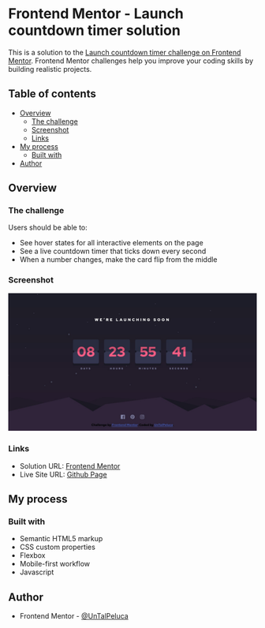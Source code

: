 # Frontend Mentor - Launch countdown timer solution

This is a solution to the [Launch countdown timer challenge on Frontend Mentor](https://www.frontendmentor.io/challenges/launch-countdown-timer-N0XkGfyz-). Frontend Mentor challenges help you improve your coding skills by building realistic projects. 

## Table of contents

- [Overview](#overview)
  - [The challenge](#the-challenge)
  - [Screenshot](#screenshot)
  - [Links](#links)
- [My process](#my-process)
  - [Built with](#built-with)
- [Author](#author)

## Overview

### The challenge

Users should be able to:

- See hover states for all interactive elements on the page
- See a live countdown timer that ticks down every second
- When a number changes, make the card flip from the middle

### Screenshot

![](./screenshot.jpg)

### Links

- Solution URL: [Frontend Mentor](https://www.frontendmentor.io/solutions/launch-contdown-timer-with-js-BFtmyvcb9)
- Live Site URL: [Github Page](https://untalpeluca.github.io/LaunchCountdownTimer/)

## My process

### Built with

- Semantic HTML5 markup
- CSS custom properties
- Flexbox
- Mobile-first workflow
- Javascript

## Author

- Frontend Mentor - [@UnTalPeluca](https://www.frontendmentor.io/profile/untalpeluca)

